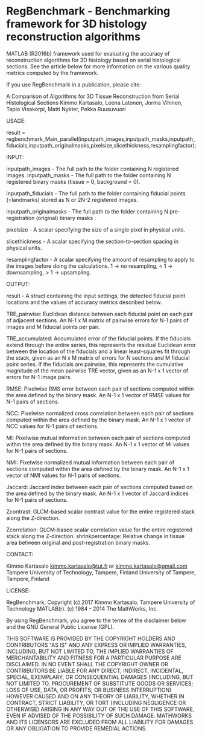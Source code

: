 # RegBenchmark - Benchmarking framework for 3D histology reconstruction algorithms

MATLAB (R2016b) framework used for evaluating the accuracy of reconstruction algorithms for 3D histology based on serial histological sections. See the article below for more information on the various quality metrics computed by the framework.

If you use RegBenchmark in a publication, please cite:

A Comparison of Algorithms for 3D Tissue Reconstruction from Serial Histological Sections
Kimmo Kartasalo, Leena Latonen, Jorma Vihinen, Tapio Visakorpi, Matti Nykter, Pekka Ruusuvuori


USAGE:

result = regbenchmark_Main_parallel(inputpath_images,inputpath_masks,inputpath_fiducials,inputpath_originalmasks,pixelsize,slicethickness,resamplingfactor);


INPUT:

inputpath_images - The full path to the folder containing N registered images.
inputpath_masks - The full path to the folder containing N registered binary masks (tissue > 0, background = 0).

inputpath_fiducials - The full path to the folder containing fiducial points (=landmarks) stored as N or 2N-2 registered images.

inputpath_originalmasks - The full path to the folder containing N pre-registration (original) binary masks .

pixelsize - A scalar specifying the size of a single pixel in physical units.

slicethickness - A scalar specifying the section-to-section spacing in physical units.

resamplingfactor - A scalar specifying the amount of resampling to apply to the images before doing the calculations. 1 -> no resampling, < 1 -> downsampling, > 1 -> upsampling.


OUTPUT:

result - A struct containing the input settings, the detected fiducial point locations and the values of accuracy metrics described below.

TRE_pairwise: Euclidean distance between each fiducial point on each pair of adjacent sections. An N-1 x M matrix of pairwise errors for N-1 pairs of images and M fiducial points per pair.

TRE_accumulated: Accumulated error of the fiducial points. If the fiducials extend through the entire series, this represents the residual Euclidean error between the location of the fiducials and a linear least-squares fit through the stack, given as an N x M matrix of errors for N sections and M fiducial point series. If the fiducials are pairwise, this represents the cumulative magnitude of the mean pairwise TRE vector, given as an N-1 x 1 vector of errors for N-1 image pairs.

RMSE: Pixelwise RMS error between each pair of sections computed within the area defined by the binary mask. An N-1 x 1 vector of RMSE values for N-1 pairs of sections.

NCC: Pixelwise normalized cross correlation between each pair of sections computed within the area defined by the binary mask. An N-1 x 1 vector of NCC values for N-1 pairs of sections.

MI: Pixelwise mutual information between each pair of sections computed within the area defined by the binary mask. An N-1 x 1 vector of MI values for N-1 pairs of sections.

NMI: Pixelwise normalized mutual information between each pair of sections computed within the area defined by the binary mask. An N-1 x 1 vector of NMI values for N-1 pairs of sections.

Jaccard: Jaccard index between each pair of sections computed based on the area defined by the binary mask. An N-1 x 1 vector of Jaccard indices for N-1 pairs of sections.

Zcontrast: GLCM-based scalar contrast value for the entire registered stack along the Z-direction.

Zcorrelation: GLCM-based scalar correlation value for the entire registered stack along the Z-direction.
shrinkpercentage: Relative change in tissue area between original and post-registration binary masks.


CONTACT:

Kimmo Kartasalo
kimmo.kartasalo@tut.fi or kimmo.kartasalo@gmail.com
Tampere University of Technology, Tampere, Finland
University of Tampere, Tampere, Finland


LICENSE:

RegBenchmark, Copyright (c) 2017 Kimmo Kartasalo, Tampere University of Technology
MATLAB(r). (c) 1984 - 2014 The MathWorks, Inc.

By using RegBenchmark, you agree to the terms of the disclaimer below and
the GNU General Public License (GPL).

THIS SOFTWARE IS PROVIDED BY THE COPYRIGHT HOLDERS AND CONTRIBUTORS "AS IS" 
AND ANY EXPRESS OR IMPLIED WARRANTIES, INCLUDING, BUT NOT LIMITED TO, 
THE IMPLIED WARRANTIES OF MERCHANTABILITY AND FITNESS FOR A PARTICULAR 
PURPOSE ARE DISCLAIMED. IN NO EVENT SHALL THE COPYRIGHT OWNER OR CONTRIBUTORS 
BE LIABLE FOR ANY DIRECT, INDIRECT, INCIDENTAL, SPECIAL, EXEMPLARY, OR 
CONSEQUENTIAL DAMAGES (INCLUDING, BUT NOT LIMITED TO, PROCUREMENT OF 
SUBSTITUTE GOODS OR SERVICES; LOSS OF USE, DATA, OR PROFITS; OR BUSINESS INTERRUPTION) 
HOWEVER CAUSED AND ON ANY THEORY OF LIABILITY, WHETHER IN CONTRACT, STRICT LIABILITY, 
OR TORT (INCLUDING NEGLIGENCE OR OTHERWISE) ARISING IN ANY WAY OUT OF THE USE OF THIS 
SOFTWARE, EVEN IF ADVISED OF THE POSSIBILITY OF SUCH DAMAGE. 
MATHWORKS AND ITS LICENSORS ARE EXCLUDED FROM ALL LIABILITY FOR DAMAGES OR 
ANY OBLIGATION TO PROVIDE REMEDIAL ACTIONS.
